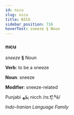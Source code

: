 ```yaml
---
id: nıcu
slug: nıcu
title: NICU
sidebar_position: 716
hoverText: sneeze § Noun
---
```


### nıcu

*sneeze* **§** Noun

**Verb**: to be a sneeze

**Noun**: sneeze

**Modifier**: sneeze-related

Punjabi ⁧نِچّھ⁩ nicch /nɪ.t͡ʃːʱə̆/

*Indo-Iranian Language Family*